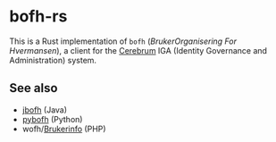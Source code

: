 bofh-rs
=======

This is a Rust implementation of `bofh` (_BrukerOrganisering For Hvermansen_), a client for the [Cerebrum](https://github.com/unioslo/cerebrum) IGA (Identity Governance and Administration) system.

See also
--------

* [jbofh](https://github.com/unioslo/jbofh) (Java)
* [pybofh](https://github.com/unioslo/pybofh) (Python)
* wofh/[Brukerinfo](https://github.com/unioslo/brukerinfo) (PHP)